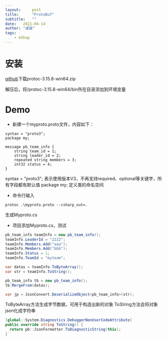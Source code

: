 ```yaml
---
layout:     post
title:      "ProtoBuf"
subtitle:   "" 
date:   2021-04-14
author: "戚骏"
tags:
    - eShop
---
```


# 安装
[github](https://github.com/protocolbuffers/protobuf/releases)下载protoc-3.15.8-win64.zip

解压后，将/protoc-3.15.8-win64/bin所在目录添加到环境变量

# Demo

* 新建一个myproto.proto文件，内容如下：

```text
syntax = "proto3";
package my;

message pb_team_info {
    string team_id = 1;
    string leader_id = 2;
    repeated string members = 3;
    int32 status = 4;
}
```

syntax = "proto3"; 表示使用版本V3，不再支持required、optional等关键字，所有字段都有默认值
package my; 定义类的命名空间

* 命令行输入

```
protoc .\myproto.proto --csharp_out=.
```
生成Myproto.cs

* 项目添加Myproto.cs，测试

```csharp
pb_team_info teamInfo = new pb_team_info();
teamInfo.LeaderId = "2222";
teamInfo.Members.Add("aaa");
teamInfo.Members.Add("bbb");
teamInfo.Status = 1;
teamInfo.TeamId = "myteam";

var datas = teamInfo.ToByteArray();
var str = teamInfo.ToString();

pb_team_info tb = new pb_team_info();
tb.MergeFrom(datas);

var jp = JsonConvert.DeserializeObject<pb_team_info>(str);
```

ToByteArray方法生成字节数据，可用于构造出新的对象
ToString方法会将对象json化成字符串

```csharp
[global::System.Diagnostics.DebuggerNonUserCodeAttribute]
public override string ToString() {
  return pb::JsonFormatter.ToDiagnosticString(this);
}
```